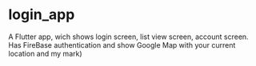 # login_app

A Flutter app, wich shows login screen, list view screen, account screen.
Has FireBase authentication and show Google Map with your current location and my mark)


